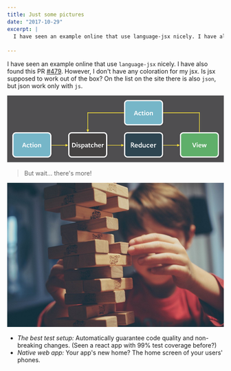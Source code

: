 ```yaml
---
title: Just some pictures
date: "2017-10-29"
excerpt: |
  I have seen an example online that use language-jsx nicely. I have also found this PR #479. However, I don't have any coloration for my jsx. Is jsx supposed to work out of the box? On the list on the site there is also json, but json work only with js.

---
```


I have seen an example online that use <code>language-jsx</code> nicely. I have also found this PR <a href="https://github.com/PrismJS/prism/pull/479" class="issue-link js-issue-link" data-error-text="Failed to load issue title" data-id="54694395" data-permission-text="Issue title is private" data-url="https://github.com/PrismJS/prism/issues/479">#479</a>. However, I don't have any coloration for my jsx. Is jsx supposed to work out of the box? On the list on the site there is also <code>json</code>, but json work only with <code>js</code>.

![Alt text for first image](images/1.png)

> But wait... there's more!

<img src="images/2.jpeg" alt="second" />

<br />

- *The best test setup:* Automatically guarantee code quality and non-breaking
  changes. (Seen a react app with 99% test coverage before?)
- *Native web app:* Your app's new home? The home screen of your users' phones.

